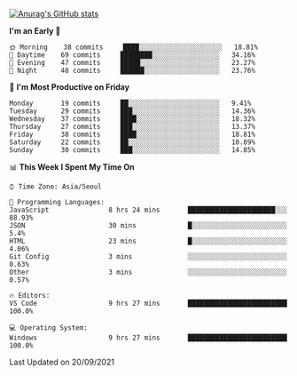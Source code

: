 
<!--
**BHyeonKim/BHyeonKim** is a ✨ _special_ ✨ repository because its `README.md` (this file) appears on your GitHub profile.

Here are some ideas to get you started:

- 🔭 I’m currently working on ...
- 🌱 I’m currently learning ...
- 👯 I’m looking to collaborate on ...
- 🤔 I’m looking for help with ...
- 💬 Ask me about ...
- 📫 How to reach me: ...
- 😄 Pronouns: ...
- ⚡ Fun fact: ...
-->
[![Anurag's GitHub stats](https://github-readme-stats.vercel.app/api?username=BHyeonKim&show_icons=true&theme=dark)
](https://github.com/anuraghazra/github-readme-stats)
<!--START_SECTION:waka-->
**I'm an Early 🐤** 

```text
🌞 Morning    38 commits     ████░░░░░░░░░░░░░░░░░░░░░   18.81% 
🌆 Daytime    69 commits     ████████░░░░░░░░░░░░░░░░░   34.16% 
🌃 Evening    47 commits     █████░░░░░░░░░░░░░░░░░░░░   23.27% 
🌙 Night      48 commits     ██████░░░░░░░░░░░░░░░░░░░   23.76%

```
📅 **I'm Most Productive on Friday** 

```text
Monday       19 commits     ██░░░░░░░░░░░░░░░░░░░░░░░   9.41% 
Tuesday      29 commits     ███░░░░░░░░░░░░░░░░░░░░░░   14.36% 
Wednesday    37 commits     ████░░░░░░░░░░░░░░░░░░░░░   18.32% 
Thursday     27 commits     ███░░░░░░░░░░░░░░░░░░░░░░   13.37% 
Friday       38 commits     ████░░░░░░░░░░░░░░░░░░░░░   18.81% 
Saturday     22 commits     ██░░░░░░░░░░░░░░░░░░░░░░░   10.89% 
Sunday       30 commits     ███░░░░░░░░░░░░░░░░░░░░░░   14.85%

```


📊 **This Week I Spent My Time On** 

```text
⌚︎ Time Zone: Asia/Seoul

💬 Programming Languages: 
JavaScript               8 hrs 24 mins       ██████████████████████░░░   88.93% 
JSON                     30 mins             █░░░░░░░░░░░░░░░░░░░░░░░░   5.4% 
HTML                     23 mins             █░░░░░░░░░░░░░░░░░░░░░░░░   4.06% 
Git Config               3 mins              ░░░░░░░░░░░░░░░░░░░░░░░░░   0.63% 
Other                    3 mins              ░░░░░░░░░░░░░░░░░░░░░░░░░   0.57%

🔥 Editors: 
VS Code                  9 hrs 27 mins       █████████████████████████   100.0%

💻 Operating System: 
Windows                  9 hrs 27 mins       █████████████████████████   100.0%

```


 Last Updated on 20/09/2021
<!--END_SECTION:waka-->

